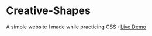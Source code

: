 # Creative-Shapes

A simple website I made while practicing CSS : [Live Demo](https://itsankitpatel.github.io/Creative-Shapes/) 
